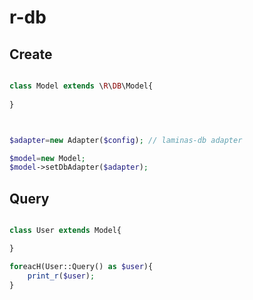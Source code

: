 # r-db


## Create
```php

class Model extends \R\DB\Model{
    
}



$adapter=new Adapter($config); // laminas-db adapter

$model=new Model;
$model->setDbAdapter($adapter);


```

## Query
```php

class User extends Model{

}

foreacH(User::Query() as $user){
    print_r($user);
}
```






